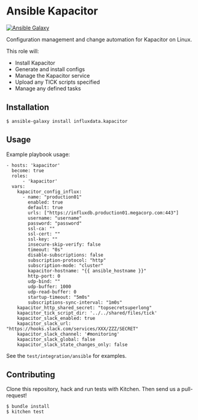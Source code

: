 # Ansible Kapacitor

[![Ansible Galaxy](https://img.shields.io/badge/ansible--galaxy-influxdata.kapacitor-blue.svg)](https://galaxy.ansible.com/influxdata/kapacitor/)

Configuration management and change automation for Kapacitor on Linux.

This role will:
* Install Kapacitor
* Generate and install configs
* Manage the Kapacitor service
* Upload any TICK scripts specified
* Manage any defined tasks

## Installation

`$ ansible-galaxy install influxdata.kapacitor`

## Usage

Example playbook usage:

```
- hosts: 'kapacitor'
  become: true
  roles:
      - 'kapacitor'
  vars:
    kapacitor_config_influx:
      - name: "production01"
        enabled: true
        default: true
        urls: ["https://influxdb.production01.megacorp.com:443"]
        username: "username"
        password: "password"
        ssl-ca: ""
        ssl-cert: ""
        ssl-key: ""
        insecure-skip-verify: false
        timeout: "0s"
        disable-subscriptions: false
        subscription-protocol: "http"
        subscription-mode: "cluster"
        kapacitor-hostname: "{{ ansible_hostname }}"
        http-port: 0
        udp-bind: ""
        udp-buffer: 1000
        udp-read-buffer: 0
        startup-timeout: "5m0s"
        subscriptions-sync-interval: "1m0s"
    kapacitor_http_shared_secret: "topsecretsuperlong"
    kapacitor_tick_script_dir: '../../shared/files/tick'
    kapacitor_slack_enabled: true
    kapacitor_slack_url: "https://hooks.slack.com/services/XXX/ZZZ/SECRET"
    kapacitor_slack_channel: '#monitoring'
    kapacitor_slack_global: false
    kapacitor_slack_state_changes_only: false
```

See the `test/integration/ansible` for examples.

## Contributing

Clone this repository, hack and run tests with Kitchen. Then send us a pull-request!

```
$ bundle install
$ kitchen test
```
